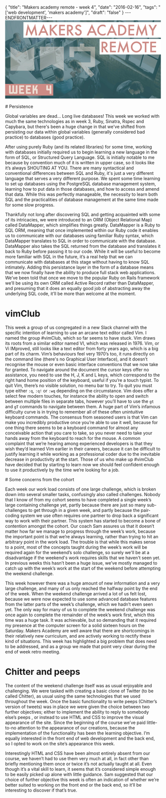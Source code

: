 {
  "title": "Makers academy remote - week 4",
  "date": "2016-02-16",
  "tags": "['web development', 'makers academy']",
  "draft": "false"
}
---ENDFRONTMATTER---
![Makers Academy remote week 4](media/makers-academy-remote-week-4-header.png "Makers Academy remote week 4")

# Persistence

Global variables are dead… Long live databases! This week we worked with much the same technologies as in week 3, Ruby, Sinatra, Rspec and Capybara, but there's been a huge change in that we've shifted from persisting our data within global variables (generally considered bad practice) to databases (good practice).

After using purely Ruby (and its related libraries) for some time, working with databases initially required us to begin learning a new language in the form of SQL, or Structured Query Language. SQL is initially notable to me because by convention much of it is written in upper case, so it looks like it’s always SHOUTING AT YOU. There are many syntactical and conventional differences between SQL and Ruby, it's just a very different language that serves a very different purpose. We spent some time learning to set up databases using the PostgreSQL database management system, learning how to put data in those databases, and how to access and amend that data. While this was perfectly manageable, the necessity to learn both SQL and the practicalities of database management at the same time made for some slow progress.

Thankfully not long after discovering SQL and getting acquainted with some of its intricacies, we were introduced to an ORM (Object Relational Map) called DataMapper, which simplifies things greatly. DataMapper is a Ruby to SQL ORM, meaning that once implemented within our Ruby code it enables us to communicate with our databases using familiar Ruby syntax, which DataMapper translates to SQL in order to communicate with the database. DataMapper also takes the SQL returned from the database and translates it back to Ruby before passing it to our code. While it will be useful to become more familiar with SQL in the future, it’s a real help that we can communicate with databases at this stage without having to know SQL intimately. Adding this persistance layer in the form of a database means that we now finally have the ability to produce full stack web applications. We’ve been told that once we move to the popular Ruby on Rails framework we’ll be using its own ORM called Active Record rather than DataMapper, and presuming that it does an equally good job of abstracting away the underlying SQL code, it’ll be more than welcome at the moment.

# vimClub

This week a group of us congregated in a new Slack channel with the specific intention of learning to use an arcane text editor called Vim. I named the group #vimClub, which so far seems to have stuck. Vim draws its roots from a similar editor named VI, which was released in 1976. Vim, or Vi IMproved, still looks like a text editor from forty years ago, which is a big part of its charm. Vim’s behaviours feel very 1970’s too, it runs directly on the command line (there's no Graphical User Interface), and it doesn’t recognise the mouse or even basic interface conventions that we now take for granted. To navigate around the document the cursor keys offer no assistance, you need to use the H, J, K and L keys, which correspond to the right hand home position of the keyboard, useful if you’re a touch typist. To quit Vim, there’s no visible solution, no menu bar to try. To quit you must type either `:q`, `:q!` or `:wq` depending on the circumstance. Vim does offer a select few modern touches, for instance the ability to open and switch between multiple files in separate tabs, however you’ll have to use the `gt` and `gT` commands to navigate between them. A huge part of Vim’s infamous difficulty curve is in trying to remember all of these often unintuitive keyboard commands. The consensus from seasoned users is that Vim can make you incredibly productive once you’re able to use it well, because for one thing there seems to be a keyboard command for almost any conceivable action that you care to take, so you never need to take your hands away from the keyboard to reach for the mouse. A common complaint that we’re hearing among experienced developers is that they wish they’d learned Vim earlier in their careers, because it can be difficult to justify learning it while working as a professional coder due to the inevitable decrease in productivity at the start. Those of us who make up #vimClub have decided that by starting to learn now we should feel confident enough to use it productively by the time we’re looking for a job.

# Some concerns from the cohort

Each week our work load consists of one large challenge, which is broken down into several smaller tasks, confusingly also called challenges. Nobody that I know of from my cohort seems to have completed a single week’s large containing challenge yet, partly because there are just so many sub-challenges to get through in a given week, and partly because the pair-coding system we use often requires one partner to drop back a significant way to work with their partner. This system has started to become a bone of contention amongst the cohort. Our coach Sam assures us that it doesn’t matter how far we manage to progress through the week’s work, because the important point is that we’re always learning, rather than trying to hit an arbitrary point in the work load. The trouble is that while this makes sense to a point, most of the concepts taught during the week’s work will be required again for the weekend’s solo challenge, so surely we'll be at a disadvantage if the weekend's work requires skills that we haven't seen yet. In previous weeks this hasn’t been a huge issue, we’ve mostly managed to catch up with the week’s work at the start of the weekend before attempting the weekend challenge.

This week however there was a huge amount of new information and a very large challenge, and many of us only reached the halfway point by the end of the week. When the weekend challenge arrived a lot of us felt lost, because we were now expected to use some advanced database features from the latter parts of the week’s challenge, which we hadn’t even seen yet. The only way for many of us to complete the weekend challenge was once again to complete the remainder of the week’s work first, which this time was a huge task. It was achievable, but so demanding that it required my presence at the computer screen for a solid sixteen hours on the Saturday. Makers Academy are well aware that there are shortcomings in their relatively new curriculum, and are actively working to rectify these kind of situations. This week has highlighted a big problem that does need to be addressed, and as a group we made that point very clear during the end of week retro meeting.

# Chitter and peeps

The content of the weekend challenge itself was as usual enjoyable and challenging. We were tasked with creating a basic clone of Twitter (to be called Chitter), as usual using the same technologies that we used throughout the week. Once the basic functionality to write peeps (Chitter’s version of tweets) was in place we were given the choice between two further objectives; either to implement the ability to reply to somebody else’s peeps , or instead to use HTML and CSS to improve the visual appearance of the site. Since the beginning of the course we’ve paid little-to-no attention to the appearance of our creations, because the implementation of the functionality has been the learning objective. I’m equally interested in the front end of web development and the back end, so I opted to work on the site’s appearance this week.

Interestingly HTML and CSS have been almost entirely absent from our course, we haven’t had to use them very much at all, in fact other than briefly mentioning them once or twice it’s not actually taught at all. Even though it’s a vital skill to learn, it seems that it’s considered simple enough to be easily picked up alone with little guidance. Sam suggested that our choice of further objective this week is often an indication of whether we’re better suited to working on the front end or the back end, so it’ll be interesting to discover if that’s true.